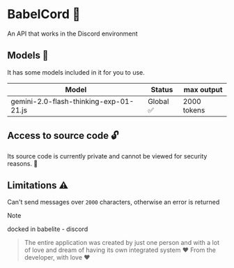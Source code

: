 # BabelCord 💬

An API that works in the Discord environment

## Models 🧠

It has some models included in it for you to use.

| Model | Status | max output |
|--------|-------|------------|
| gemini-2.0-flash-thinking-exp-01-21.js | Global ✅ | 2000 tokens |

## Access to source code 🔓

Its source code is currently private and cannot be viewed for security reasons. 🔑

## Limitations ⚠️

Can't send messages over `2000` characters, otherwise an error is returned

> [!NOTE]
> docked in babelite - discord

> The entire application was created by just one person and with a lot of love and dream of having its own integrated system
> ❤️ From the developer, with love ❤️